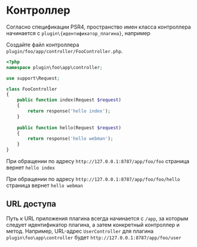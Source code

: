 # Контроллер

Согласно спецификации PSR4, пространство имен класса контроллера начинается с `plugin\{идентификатор_плагина}`, например

Создайте файл контроллера `plugin/foo/app/controller/FooController.php`.

```php
<?php
namespace plugin\foo\app\controller;

use support\Request;

class FooController
{
    public function index(Request $request)
    {
        return response('hello index');
    }
    
    public function hello(Request $request)
    {
        return response('hello webman');
    }
}
```

При обращении по адресу `http://127.0.0.1:8787/app/foo/foo` страница вернет `hello index`

При обращении по адресу `http://127.0.0.1:8787/app/foo/foo/hello` страница вернет `hello webman`

## URL доступа
Путь к URL приложения плагина всегда начинается с `/app`, за которым следует идентификатор плагина, а затем конкретный контроллер и метод.
Например, URL-адрес `UserController` для плагина `plugin\foo\app\controller` будет `http://127.0.0.1:8787/app/foo/user`
